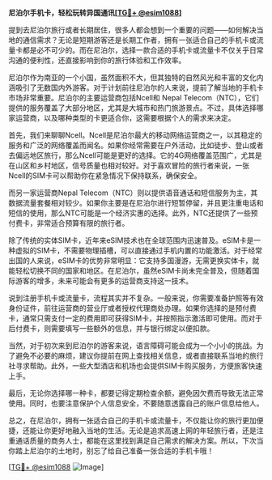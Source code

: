 **尼泊尔手机卡，轻松玩转异国通讯[[TG💪+ @esim1088](https://t.me/s/esim1088)]**

提到去尼泊尔旅行或者长期居住，很多人都会想到一个重要的问题——如何解决当地的通信需求？无论是短期游客还是长期工作者，拥有一张适合自己的手机卡或流量卡都是必不可少的。而在尼泊尔，选择一款合适的手机卡或流量卡不仅关乎日常沟通的便利性，还直接影响到你的旅行体验和工作效率。

尼泊尔作为南亚的一个小国，虽然面积不大，但其独特的自然风光和丰富的文化内涵吸引了无数国内外游客。对于计划前往尼泊尔的人来说，提前了解当地的手机卡市场非常重要。尼泊尔的主要运营商包括Ncell和 Nepal Telecom（NTC），它们提供的服务覆盖了大部分地区，尤其是大城市和热门旅游景点。不过，具体选择哪家运营商，以及哪种类型的卡更适合你，这需要根据个人的需求来决定。

首先，我们来聊聊Ncell。Ncell是尼泊尔最大的移动网络运营商之一，以其稳定的服务和广泛的网络覆盖而闻名。如果你经常需要在户外活动，比如徒步、登山或者去偏远地区旅行，那么Ncell可能是更好的选择。它的4G网络覆盖范围广，尤其是在山区和乡村地区，信号质量也相对较好。对于喜欢冒险的旅行者来说，一张Ncell的SIM卡可以帮助你在紧急情况下保持联系，确保安全。

而另一家运营商Nepal Telecom（NTC）则以提供语音通话和短信服务为主，其数据流量套餐相对较少。如果你主要是在尼泊尔进行短暂停留，并且更注重电话和短信的使用，那么NTC可能是一个经济实惠的选择。此外，NTC还提供了一些预付费卡，非常适合预算有限的旅行者。

除了传统的实体SIM卡，近年来eSIM技术也在全球范围内迅速普及。eSIM卡是一种虚拟的SIM卡，不需要物理插槽，可以直接通过手机内置的功能激活。对于经常出国的人来说，eSIM卡的优势非常明显：它支持多国漫游，无需更换实体卡，就能轻松切换不同的国家和地区。在尼泊尔，虽然eSIM卡尚未完全普及，但随着国际游客的增多，未来可能会有更多的运营商支持这一技术。

说到注册手机卡或流量卡，流程其实并不复杂。一般来说，你需要准备护照等有效身份证件，前往运营商的营业厅或者授权代理商处办理。如果你选择的是预付费卡，通常只需支付一定的费用即可获得SIM卡，并按照指示激活即可使用。而对于后付费卡，则需要填写一些额外的信息，并与银行绑定以便扣款。

当然，对于初次来到尼泊尔的游客来说，语言障碍可能会成为一个小小的挑战。为了避免不必要的麻烦，建议你提前在网上查找相关信息，或者直接联系当地的旅行社寻求帮助。此外，一些大型酒店和机场也会提供SIM卡购买服务，方便旅客快速上手。

最后，无论你选择哪一种卡，都要记得定期检查余额，避免因欠费而导致无法正常使用。同时，也要注意保护个人信息安全，不要随意透露自己的账户信息给他人。

总之，在尼泊尔，拥有一张适合自己的手机卡或流量卡，不仅能让你的旅行更加便捷，还能让你更好地融入当地的生活。无论是追求高速上网的年轻旅行者，还是注重通话质量的商务人士，都能在这里找到满足自己需求的解决方案。所以，下次当你踏上尼泊尔的土地时，别忘了给自己准备一张合适的手机卡哦！

[[TG💪+ @esim1088](https://t.me/s/esim1088) ![Image](https://i.postimg.cc/4NQfJmqS/Snipaste-2025-05-13-00-14-12.png)]